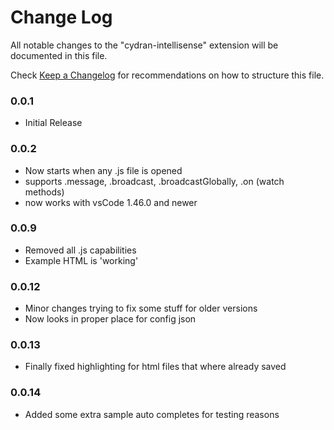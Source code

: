 # Change Log

All notable changes to the "cydran-intellisense" extension will be documented in this file.

Check [Keep a Changelog](http://keepachangelog.com/) for recommendations on how to structure this file.

### 0.0.1   
- Initial Release
### 0.0.2   
- Now starts when any .js file is opened  
- supports .message, .broadcast, .broadcastGlobally, .on (watch methods)  
- now works with vsCode 1.46.0 and newer  
### 0.0.9  
- Removed all .js capabilities
- Example HTML is 'working'
### 0.0.12
- Minor changes trying to fix some stuff for older versions
- Now looks in proper place for config json
### 0.0.13
- Finally fixed highlighting for html files that where already saved
### 0.0.14
- Added some extra sample auto completes for testing reasons